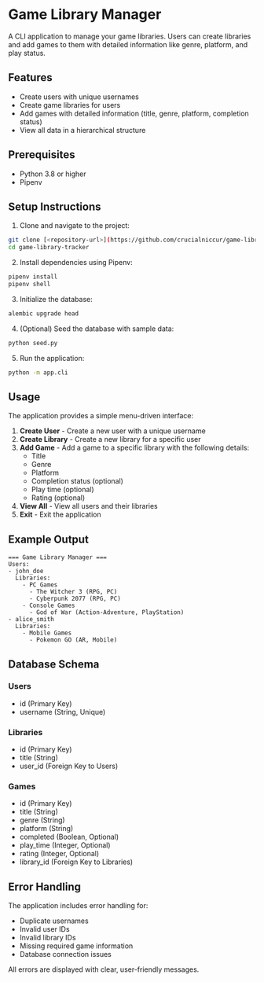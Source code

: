 # Game Library Manager

A CLI application to manage your game libraries. Users can create libraries and add games to them with detailed information like genre, platform, and play status.

## Features

- Create users with unique usernames
- Create game libraries for users
- Add games with detailed information (title, genre, platform, completion status)
- View all data in a hierarchical structure

## Prerequisites

- Python 3.8 or higher
- Pipenv

## Setup Instructions

1. Clone and navigate to the project:
```bash
git clone [<repository-url>](https://github.com/crucialniccur/game-library-tracker)
cd game-library-tracker
```

2. Install dependencies using Pipenv:
```bash
pipenv install
pipenv shell
```

3. Initialize the database:
```bash
alembic upgrade head
```

4. (Optional) Seed the database with sample data:
```bash
python seed.py
```

5. Run the application:
```bash
python -m app.cli
```

## Usage

The application provides a simple menu-driven interface:

1. **Create User** - Create a new user with a unique username
2. **Create Library** - Create a new library for a specific user
3. **Add Game** - Add a game to a specific library with the following details:
   - Title
   - Genre
   - Platform
   - Completion status (optional)
   - Play time (optional)
   - Rating (optional)
4. **View All** - View all users and their libraries
0. **Exit** - Exit the application

## Example Output

```
=== Game Library Manager ===
Users:
- john_doe
  Libraries:
    - PC Games
      - The Witcher 3 (RPG, PC)
      - Cyberpunk 2077 (RPG, PC)
    - Console Games
      - God of War (Action-Adventure, PlayStation)
- alice_smith
  Libraries:
    - Mobile Games
      - Pokemon GO (AR, Mobile)
```

## Database Schema

### Users
- id (Primary Key)
- username (String, Unique)

### Libraries
- id (Primary Key)
- title (String)
- user_id (Foreign Key to Users)

### Games
- id (Primary Key)
- title (String)
- genre (String)
- platform (String)
- completed (Boolean, Optional)
- play_time (Integer, Optional)
- rating (Integer, Optional)
- library_id (Foreign Key to Libraries)

## Error Handling

The application includes error handling for:
- Duplicate usernames
- Invalid user IDs
- Invalid library IDs
- Missing required game information
- Database connection issues

All errors are displayed with clear, user-friendly messages.
